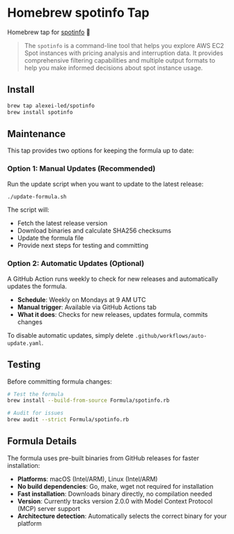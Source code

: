# Homebrew spotinfo Tap

Homebrew tap for [spotinfo](https://github.com/alexei-led/spotinfo) 🍺

> The `spotinfo` is a command-line tool that helps you explore AWS EC2 Spot instances with pricing analysis and interruption data. It provides comprehensive filtering capabilities and multiple output formats to help you make informed decisions about spot instance usage.

## Install

```sh
brew tap alexei-led/spotinfo
brew install spotinfo
```

## Maintenance

This tap provides two options for keeping the formula up to date:

### Option 1: Manual Updates (Recommended)

Run the update script when you want to update to the latest release:

```bash
./update-formula.sh
```

The script will:
- Fetch the latest release version
- Download binaries and calculate SHA256 checksums
- Update the formula file
- Provide next steps for testing and committing

### Option 2: Automatic Updates (Optional)

A GitHub Action runs weekly to check for new releases and automatically updates the formula.

- **Schedule**: Weekly on Mondays at 9 AM UTC
- **Manual trigger**: Available via GitHub Actions tab
- **What it does**: Checks for new releases, updates formula, commits changes

To disable automatic updates, simply delete `.github/workflows/auto-update.yaml`.

## Testing

Before committing formula changes:

```bash
# Test the formula
brew install --build-from-source Formula/spotinfo.rb

# Audit for issues
brew audit --strict Formula/spotinfo.rb
```

## Formula Details

The formula uses pre-built binaries from GitHub releases for faster installation:
- **Platforms**: macOS (Intel/ARM), Linux (Intel/ARM)  
- **No build dependencies**: Go, make, wget not required for installation
- **Fast installation**: Downloads binary directly, no compilation needed
- **Version**: Currently tracks version 2.0.0 with Model Context Protocol (MCP) server support
- **Architecture detection**: Automatically selects the correct binary for your platform
